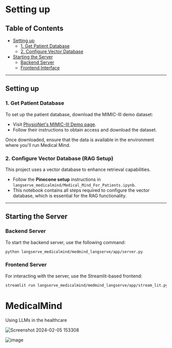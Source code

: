# Setting up
## Table of Contents
- [Setting up](#setting-up)
  - [1. Get Patient Database](#1-get-patient-database)
  - [2. Configure Vector Database](#2-configure-vector-database)
- [Starting the Server](#starting-the-server)
  - [Backend Server](#backend-server)
  - [Frontend Interface](#frontend-interface)

---

## Setting up

### 1. Get Patient Database
To set up the patient database, download the MIMIC-III demo dataset:
- Visit [PhysioNet's MIMIC-III Demo page](https://physionet.org/content/mimiciii-demo/1.4/).
- Follow their instructions to obtain access and download the dataset.
  
Once downloaded, ensure that the data is available in the environment where you'll run Medical Mind.

### 2. Configure Vector Database (RAG Setup)
This project uses a vector database to enhance retrieval capabilities.
- Follow the **Pinecone setup** instructions in `langserve_medicalmind/Medical_Mind_For_Patients.ipynb`.
- This notebook contains all steps required to configure the vector database, which is essential for the RAG functionality.

---

## Starting the Server

### Backend Server
To start the backend server, use the following command:
```bash
python langserve_medicalmind/medmind_langserve/app/server.py
```
### Frontend Server
For interacting with the server, use the Streamlit-based frontend:
```bash
streamlit run langserve_medicalmind/medmind_langserve/app/stream_lit.py
```

# MedicalMind
Using LLMs in the healthcare 

![Screenshot 2024-02-05 153308](https://github.com/talha-0/MedicalMind/assets/92780334/84302ab8-6dfd-4a62-8e7d-bfbfdf0f3fdc)


![image](https://github.com/talha-0/MedicalMind/assets/92780334/b5670f8b-495b-49ae-8b52-18652077381e)

